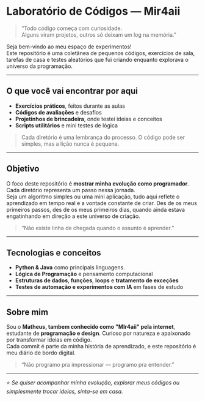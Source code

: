 # **Laboratório de Códigos — Mir4aii**

> “Todo código começa com curiosidade.  
> Alguns viram projetos, outros só deixam um log na memória.”  

Seja bem-vindo ao meu espaço de experimentos!  
Este repositório é uma coletânea de pequenos códigos, exercícios de sala, tarefas de casa e testes aleatórios que fui criando enquanto explorava o universo da programação.

---

##  O que você vai encontrar por aqui

-  **Exercícios práticos**, feitos durante as aulas  
-  **Códigos de avaliações** e desafios  
-  **Projetinhos de brincadeira**, onde testei ideias e conceitos  
-  **Scripts utilitários** e mini testes de lógica  

> Cada diretório é uma lembrança do processo. O código pode ser simples, mas a lição nunca é pequena.

---

##  Objetivo

O foco deste repositório é **mostrar minha evolução como programador**. Cada diretório representa um passo nessa jornada.  
Seja um algoritmo simples ou uma mini aplicação, tudo aqui reflete o aprendizado em tempo real e a vontade constante de criar.
Des de os meus primeiros passos, des de os meus primeiros dias, quando ainda estava engatinhando em direção a este universo de criação.

> “Não existe linha de chegada quando o assunto é aprender.”

---

##  Tecnologias e conceitos

- **Python & Java** como principais linguagens.
- **Lógica de Programação** e pensamento computacional  
- **Estruturas de dados**, **funções**, **loops** e **tratamento de exceções**  
- **Testes de automação e experimentos com IA** em fases de estudo  

---

##  Sobre mim

Sou o **Matheus, tambem conhecido como "MIr4aii" pela internet**, estudante de **programação e design**. Curioso por natureza e apaixonado por transformar ideias em código.  
Cada commit é parte da minha história de aprendizado, e este repositório é meu diário de bordo digital.

> “Não programo pra impressionar — programo pra entender.”

---

⭐ *Se quiser acompanhar minha evolução, explorar meus códigos ou simplesmente trocar ideias, sinta-se em casa.*  
